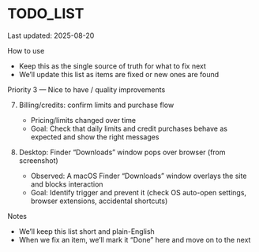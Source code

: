 # TODO_LIST

Last updated: 2025-08-20

How to use
- Keep this as the single source of truth for what to fix next
- We’ll update this list as items are fixed or new ones are found

Priority 3 — Nice to have / quality improvements

7) Billing/credits: confirm limits and purchase flow
   - Pricing/limits changed over time
   - Goal: Check that daily limits and credit purchases behave as expected and show the right messages

8) Desktop: Finder “Downloads” window pops over browser (from screenshot)
   - Observed: A macOS Finder “Downloads” window overlays the site and blocks interaction
   - Goal: Identify trigger and prevent it (check OS auto-open settings, browser extensions, accidental shortcuts)

Notes
- We’ll keep this list short and plain-English
- When we fix an item, we’ll mark it “Done” here and move on to the next
